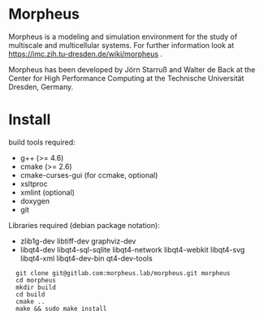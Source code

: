 Morpheus
========

Morpheus is a modeling and simulation environment for the study of multiscale and multicellular systems.
For further information look at https://imc.zih.tu-dresden.de/wiki/morpheus .

Morpheus has been developed by Jörn Starruß and Walter de Back at the Center for High Performance Computing at the Technische Universität Dresden, Germany.

Install
=======

build tools required:
  - g++ (>= 4.6)
  - cmake (>= 2.6)
  - cmake-curses-gui (for ccmake, optional)
  - xsltproc
  - xmlint (optional)
  - doxygen
  - git

Libraries required (debian package notation):
  - zlib1g-dev libtiff-dev graphviz-dev
  - libqt4-dev libqt4-sql-sqlite libqt4-network libqt4-webkit libqt4-svg libqt4-xml libqt4-dev-bin qt4-dev-tools
  
```
  git clone git@gitlab.com:morpheus.lab/morpheus.git morpheus
  cd morpheus
  mkdir build
  cd build
  cmake ..
  make && sudo make install
```

